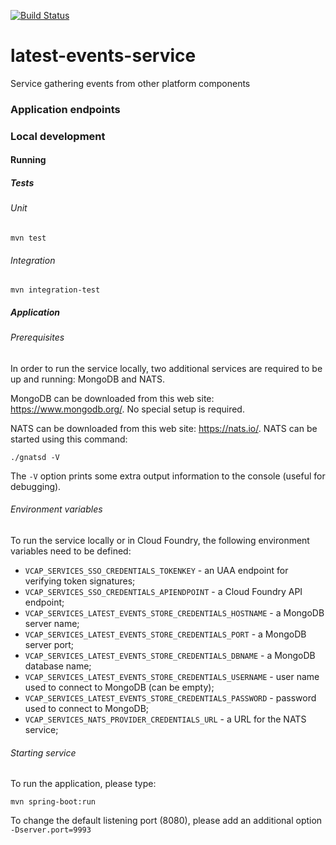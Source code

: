 [![Build Status](https://travis-ci.org/trustedanalytics/latest-events-service.svg?branch=master)](https://travis-ci.org/trustedanalytics/latest-events-service)

# latest-events-service
Service gathering events from other platform components

### Application endpoints

### Local development
#### Running
##### Tests
###### Unit
```
mvn test
```

###### Integration
```
mvn integration-test
```

##### Application

###### Prerequisites

In order to run the service locally, two additional services are required to be up and running: MongoDB and NATS.

MongoDB can be downloaded from this web site: https://www.mongodb.org/. No special setup is required.

NATS can be downloaded from this web site: https://nats.io/. NATS can be started using this command:
```
./gnatsd -V
```

The `-V` option prints some extra output information to the console (useful for debugging).

###### Environment variables

To run the service locally or in Cloud Foundry, the following environment variables need to be defined:
* `VCAP_SERVICES_SSO_CREDENTIALS_TOKENKEY` - an UAA endpoint for verifying token signatures;
* `VCAP_SERVICES_SSO_CREDENTIALS_APIENDPOINT` - a Cloud Foundry API endpoint;
* `VCAP_SERVICES_LATEST_EVENTS_STORE_CREDENTIALS_HOSTNAME` - a MongoDB server name;
* `VCAP_SERVICES_LATEST_EVENTS_STORE_CREDENTIALS_PORT` - a MongoDB server port;
* `VCAP_SERVICES_LATEST_EVENTS_STORE_CREDENTIALS_DBNAME` - a MongoDB database name;
* `VCAP_SERVICES_LATEST_EVENTS_STORE_CREDENTIALS_USERNAME` - user name used to connect to MongoDB (can be empty);
* `VCAP_SERVICES_LATEST_EVENTS_STORE_CREDENTIALS_PASSWORD` - password used to connect to MongoDB;
* `VCAP_SERVICES_NATS_PROVIDER_CREDENTIALS_URL` - a URL for the NATS service;

###### Starting service

To run the application, please type:
```
mvn spring-boot:run
```

To change the default listening port (8080), please add an additional option ```-Dserver.port=9993```
